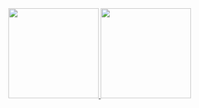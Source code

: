 <div>
  <a href="https://github.com/maikemota">
  <img height="180em" src="https://github-readme-stats.vercel.app/api/top-langs/?username=maikemota&layout=compact&langs_count=7&theme=dracula"/>
  <img height="180em" src="https://github-readme-stats.vercel.app/api?username=maikemota&show_icons=true&theme=dracula&include_all_commits=true&count_private=true"/>
</div>

<!--
**MaikeMota/maikemota** is a ✨ _special_ ✨ repository because its `README.md` (this file) appears on your GitHub profile.

Here are some ideas to get you started:

- 🔭 I’m currently working on ...
- 🌱 I’m currently learning ...
- 👯 I’m looking to collaborate on ...
- 🤔 I’m looking for help with ...
- 💬 Ask me about ...
- 📫 How to reach me: ...
- 😄 Pronouns: ...
- ⚡ Fun fact: ...
-->
